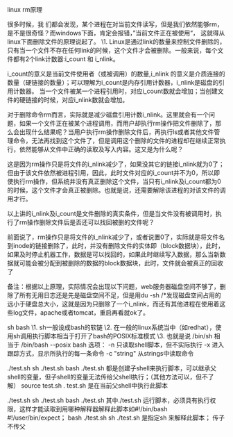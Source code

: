 linux rm原理

很多时候，我 们都会发现，某个进程在对当前文件读写，但是我们依然能够rm， 是不是很奇怪？而windows下面，肯定会报错，”当前文件正在被使用“， 这就得从linux下面删除文件的原理说起了。
\1. 
Linux是通过link的数量来控制文件删除的，只有当一个文件不存在任何link的时候，这个文件才会被删除。一般来说，每个文件都有2个link计数器:i_count 和 i_nlink。

i_count的意义是当前文件使用者（或被调用）的数量,i_nlink 的意义是介质连接的数量（硬链接的数量）；可以理解为i_count是内存引用计数器，i_nlink是磁盘的引用计数器。
当一个文件被某一个进程引用时，对应i_count数就会增加；当创建文件的硬链接的时候，对应i_nlink数就会增加。

对于删除命令rm而言，实际就是减少磁盘引用计数i_nlink。这里就会有一个问题，如果一个文件正在被某个进程调用，而用户却执行rm操作把文件删除了，那么会出现什么结果呢？当用户执行rm操作删除文件后，再执行ls或者其他文件管理命令，无法再找到这个文件了，但是调用这个删除的文件的进程却在继续正常执行，依然能够从文件中正确的读取及写入内容。这又是为什么呢？

这是因为rm操作只是将文件的i_nlink减少了，如果没其它的链接i_nlink就为0了；但由于该文件依然被进程引用，因此，此时文件对应的i_count并不为0，所以即使执行rm操作，但系统并没有真正删除这个文件，当只有i_nlink及i_count都为0的时候，这个文件才会真正被删除。也就是说，还需要解除该进程的对该文件的调用才行。

以上讲的i_nlink及i_count是文件删除的真实条件，但是当文件没有被调用时，执行了rm操作删除文件后是否还可以找回被删的文件呢？

前面说了，rm操作只是将文件的i_nlink减少了，或者说置0了，实际就是将文件名到inode的链接删除了，此时，并没有删除文件的实体即（block数据块），此时，如果及时停止机器工作，数据是可以找回的，如果此时继续写入数据，那么当新数据就可能会被分配到被删除的数据的block数据块，此时，文件就会被真正的回收了

备注：根据以上原理，实际情况会出现以下问题，web服务器磁盘空间不够了，删除了所有无用日志还是先是磁盘空间不足，但是用du -sh /*发现磁盘空间占用的远小于硬盘总大小，这就是因为只删除了一个i_nlink，而还有其他进程在使用着这些log文件，apache或者tomcat，重启再看就ok了。




sh bash 
\1. sh一般设成bash的软链
\2. 在一般的linux系统当中（如redhat），使用sh调用执行脚本相当于打开了bash的POSIX标准模式
\3. 也就是说 /bin/sh 相当于 /bin/bash --posix
bash 选项：
 -n 只读取shell脚本，但不实际执行
 -x 进入跟踪方式，显示所执行的每一条命令
 -c "string" 从strings中读取命令


./test.sh sh ./test.sh bash ./test.sh 都是创建子shell来执行脚本，可以继承父shell的变量，但子shell的变量无法传给父shell执行；（其他方法可以，但不了解）
source test.sh   . test.sh  是在当前父shell中执行此脚本


./test.sh sh ./test.sh bash ./test.sh 其中./test.sh 运行脚本，必须具有执行权限，这样才能读取到用哪种解释器解释此脚本如#!/bin/bash #!/user/bin/expect；
bash ./test.sh sh ./test.sh 是指定sh 来解释此脚本；
传子不传父 